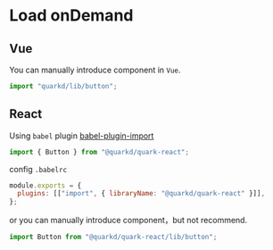 # Load onDemand

## Vue

You can manually introduce component in `Vue`.

```js
import "quarkd/lib/button";
```

## React

Using `babel` plugin [babel-plugin-import](https://github.com/umijs/babel-plugin-import)

```js
import { Button } from "@quarkd/quark-react";
```

config `.babelrc`

```js
module.exports = {
  plugins: [["import", { libraryName: "@quarkd/quark-react" }]],
};
```

or you can manually introduce component，but not recommend.

```js
import Button from "@quarkd/quark-react/lib/button";
```
